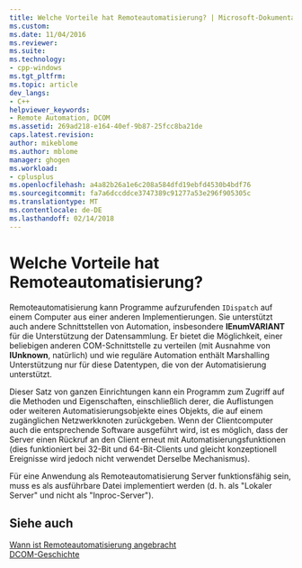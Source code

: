 ```yaml
---
title: Welche Vorteile hat Remoteautomatisierung? | Microsoft-Dokumentation
ms.custom: 
ms.date: 11/04/2016
ms.reviewer: 
ms.suite: 
ms.technology:
- cpp-windows
ms.tgt_pltfrm: 
ms.topic: article
dev_langs:
- C++
helpviewer_keywords:
- Remote Automation, DCOM
ms.assetid: 269ad218-e164-40ef-9b87-25fcc8ba21de
caps.latest.revision: 
author: mikeblome
ms.author: mblome
manager: ghogen
ms.workload:
- cplusplus
ms.openlocfilehash: a4a82b26a1e6c208a584dfd19ebfd4530b4bdf76
ms.sourcegitcommit: fa7a6dccddce3747389c91277a53e296f905305c
ms.translationtype: MT
ms.contentlocale: de-DE
ms.lasthandoff: 02/14/2018
---
```

# <a name="what-does-remote-automation-provide"></a>Welche Vorteile hat Remoteautomatisierung?
Remoteautomatisierung kann Programme aufzurufenden `IDispatch` auf einem Computer aus einer anderen Implementierungen. Sie unterstützt auch andere Schnittstellen von Automation, insbesondere **IEnumVARIANT** für die Unterstützung der Datensammlung. Er bietet die Möglichkeit, einer beliebigen anderen COM-Schnittstelle zu verteilen (mit Ausnahme von **IUnknown**, natürlich) und wie reguläre Automation enthält Marshalling Unterstützung nur für diese Datentypen, die von der Automatisierung unterstützt.  
  
 Dieser Satz von ganzen Einrichtungen kann ein Programm zum Zugriff auf die Methoden und Eigenschaften, einschließlich derer, die Auflistungen oder weiteren Automatisierungsobjekte eines Objekts, die auf einem zugänglichen Netzwerkknoten zurückgeben. Wenn der Clientcomputer auch die entsprechende Software ausgeführt wird, ist es möglich, dass der Server einen Rückruf an den Client erneut mit Automatisierungsfunktionen (dies funktioniert bei 32-Bit und 64-Bit-Clients und gleicht konzeptionell Ereignisse wird jedoch nicht verwendet Derselbe Mechanismus).  
  
 Für eine Anwendung als Remoteautomatisierung Server funktionsfähig sein, muss es als ausführbare Datei implementiert werden (d. h. als "Lokaler Server" und nicht als "Inproc-Server").  
  
## <a name="see-also"></a>Siehe auch  
 [Wann ist Remoteautomatisierung angebracht](where-does-remote-automation-fit-in-q.md)   
 [DCOM-Geschichte](../mfc/history-of-dcom.md)
